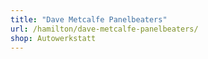 ```yaml
---
title: "Dave Metcalfe Panelbeaters"
url: /hamilton/dave-metcalfe-panelbeaters/
shop: Autowerkstatt
---
```

